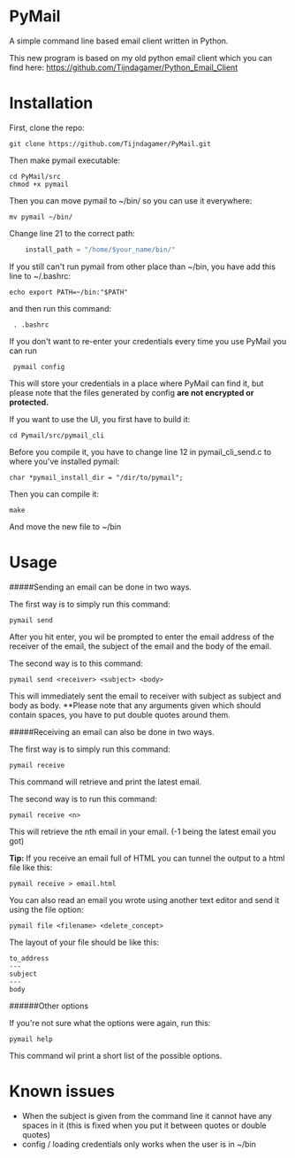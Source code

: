 # PyMail
A simple command line based email client written in Python.

This new program is based on my old python email client which you can find here: https://github.com/Tijndagamer/Python_Email_Client

# Installation

First, clone the repo:

    git clone https://github.com/Tijndagamer/PyMail.git
    
Then make pymail executable:

    cd PyMail/src
    chmod +x pymail
    
Then you can move pymail to ~/bin/ so you can use it everywhere:

    mv pymail ~/bin/

Change line 21 to the correct path:

```python
    install_path = "/home/$your_name/bin/"
```

If you still can't run pymail from other place than ~/bin, you have add this line to ~/.bashrc:

    echo export PATH=~/bin:"$PATH"
    
and then run this command:

     . .bashrc
    
If you don't want to re-enter your credentials every time you use PyMail you can run

     pymail config

This will store your credentials in a place where PyMail can find it, but please note that the files generated by config **are not encrypted or protected.** 

If you want to use the UI, you first have to build it:

    cd Pymail/src/pymail_cli

Before you compile it, you have to change line 12 in pymail_cli_send.c to where you've installed pymail:

    char *pymail_install_dir = "/dir/to/pymail";

Then you can compile it:

    make

And move the new file to ~/bin

# Usage

#####Sending an email can be done in two ways.

The first way is to simply run this command:

    pymail send
    
After you hit enter, you wil be prompted to enter the email address of the receiver of the email, the subject of the email and the body of the email.

The second way is to this command:

    pymail send <receiver> <subject> <body>
    
This will immediately sent the email to receiver with subject as subject and body as body.
**Please note that any arguments given which should contain spaces, you have to put double quotes around them.

#####Receiving an email can also be done in two ways.

The first way is to simply run this command:

    pymail receive
    
This command will retrieve and print the latest email.

The second way is to run this command:

    pymail receive <n>
    
This will retrieve the nth email in your email. (-1 being the latest email you got)

**Tip:** If you receive an email full of HTML you can tunnel the output to a html file like this:

    pymail receive > email.html

You can also read an email you wrote using another text editor and send it using the file option:

    pymail file <filename> <delete_concept>

The layout of your file should be like this:

    to_address
    ---
    subject
    ---
    body


######Other options

If you're not sure what the options were again, run this:

    pymail help
    
This command wil print a short list of the possible options.

# Known issues

* When the subject is given from the command line it cannot have any spaces in it (this is fixed when you put it between quotes or double quotes)
* config / loading credentials only works when the user is in ~/bin
